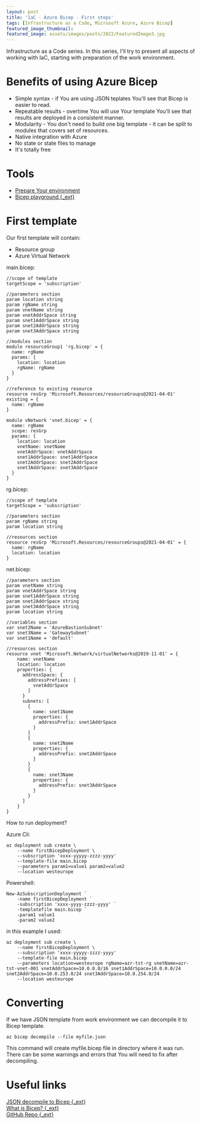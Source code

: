 ```yaml
---
layout: post
title: 'IaC - Azure Bicep - First steps'
tags: [Infrastructure as a Code, Microsoft Azure, Azure Bicep]
featured_image_thumbnail: 
featured_image: assets/images/posts/2022/FeaturedImage3.jpg
---
```


Infrastructure as a Code series. In this series, I'll try to present all aspects of working with IaC, starting with preparation of the work environment. 
<!--more-->

# Benefits of using Azure Bicep

- Simple syntax - if You are using JSON teplates You'll see that Bicep is easier to read. 
- Repeatable results - overtime You will use Your template You'll see that results are deployed in a consistent manner.
- Modularity - You don't need to build one big template - it can be split to modules that covers set of resources.
- Native integration with Azure
- No state or state files to manage
- It's totally free

# Tools

- [Prepare Your environment](http://cloudinsights.blog/2022/03/26/iaac-environment-part1/)
- [Bicep playground {_ext}](https://bicepdemo.z22.web.core.windows.net/)

# First template

Our first template will contain: 
- Resource group
- Azure Virtual Network

main.bicep:
```
//scope of template
targetScope = 'subscription'

//parameters section
param location string 
param rgName string
param vnetName string
param vnetAddrSpace string
param snet1AddrSpace string 
param snet2AddrSpace string
param snet3AddrSpace string  

//modules section
module resourceGroup1 'rg.bicep' = {
  name: rgName
  params: {
    location: location
    rgName: rgName
  }
}

//reference to existing resource
resource resGrp 'Microsoft.Resources/resourceGroups@2021-04-01' existing = {
  name: rgName
}

module vNetwork 'vnet.bicep' = {
  name: rgName
  scope: resGrp
  params: {
    location: location
    vnetName: vnetName
    vnetAddrSpace: vnetAddrSpace
    snet1AddrSpace: snet1AddrSpace
    snet2AddrSpace: snet2AddrSpace
    snet3AddrSpace: snet3AddrSpace
  }
}
```

rg.bicep:
```
//scope of template
targetScope = 'subscription'

//parameters section
param rgName string
param location string

//resources section
resource resGrp 'Microsoft.Resources/resourceGroups@2021-04-01' = {
  name: rgName
  location: location
}
```

net.bicep:
```
//parameters section
param vnetName string
param vnetAddrSpace string
param snet1AddrSpace string 
param snet2AddrSpace string
param snet3AddrSpace string  
param location string

//variables section
var snet2Name = 'AzureBastionSubnet'
var snet3Name = 'GatewaySubnet'
var snet1Name = 'default'

//resources section
resource vnet 'Microsoft.Network/virtualNetworks@2019-11-01' = {
    name: vnetName
    location: location
    properties: {
      addressSpace: {
        addressPrefixes: [
          vnetAddrSpace
        ]
      }
      subnets: [
        {
          name: snet1Name
          properties: {
            addressPrefix: snet1AddrSpace
          }
        }
        {
          name: snet2Name
          properties: {
            addressPrefix: snet2AddrSpace
          }
        }
        {
          name: snet3Name
          properties: {
            addressPrefix: snet3AddrSpace
          }
        }
      ]
    }
}
```

How to run deployment? 

Azure Cli:
```
az deployment sub create \
    --name firstBicepDeployment \
    --subscription 'xxxx-yyyyy-zzzz-yyyy'
    --template-file main.bicep
    --parameters param1=value1 param2=value2
    --location westeurope
```

Powershell:
```
New-AzSubscriptionDeployment `
    -name firstBicepDeployment `
    -subscription 'xxxx-yyyy-zzzz-yyyy' `
    -templatefile main.bicep `
    -param1 value1 
    -param2 value2
```

in this example I used: 

```
az deployment sub create \
    --name firstBicepDeployment \
    --subscription 'xxxx-yyyyy-zzzz-yyyy'
    --template-file main.bicep
    --parameters location=westeurope rgName=azr-tst-rg vnetName=azr-tst-vnet-001 vnetAddrSpace=10.0.0.0/16 snet1AddrSpace=10.0.0.0/24 snet2AddrSpace=10.0.253.0/24 snet3AddrSpace=10.0.254.0/24
    --location westeurope
```

# Converting

If we have JSON template from work environment we can decompile it to Bicep template. 

```
az bicep decompile --file myfile.json
```

This command will create myfile.bicep file in directory where it was run. There can be some warnings and errors that You will need to fix after decompiling. 

# Useful links

[JSON decompile to Bicep {_ext}](https://docs.microsoft.com/en-us/azure/azure-resource-manager/bicep/decompile?tabs=azure-cli)<br/>
[What is Bicep? {_ext}](https://docs.microsoft.com/en-us/azure/azure-resource-manager/bicep/overview?tabs=bicep)<br/>
[GitHub Repo {_ext}](https://github.com/pchylak/inCloud.blog/tree/main/IaaC/AzureBicepIntro)